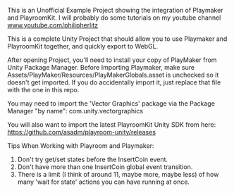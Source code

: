 This is an Unofficial Example Project showing the integration of Playmaker and PlayroomKit.
I will probably do some tutorials on my youtube channel www.youtube.com/philipherlitz

This is a complete Unity Project that should allow you to use Playmaker and PlayroomKit together, and quickly export to WebGL.

After opening Project, you'll need to install your copy of PlayMaker from Unity Package Manager.
Before Importing Playmaker, make sure Assets/PlayMaker/Resources/PlayMakerGlobals.asset is unchecked so it doesn't get imported.
If you do accidentally import it, just replace that file with the one in this repo.

You may need to import the 'Vector Graphics' package via the Package Manager "by name":
com.unity.vectorgraphics

You will also want to import the latest PlayroomKit Unity SDK from here:
https://github.com/asadm/playroom-unity/releases

Tips When Working with Playroom and Playmaker:
1. Don't try get/set states before the InsertCoin event.
2. Don't have more than one InsertCoin global event transition.
3. There is a limit (I think of around 11, maybe more, maybe less) of how many 'wait for state' actions you can have running at once.
